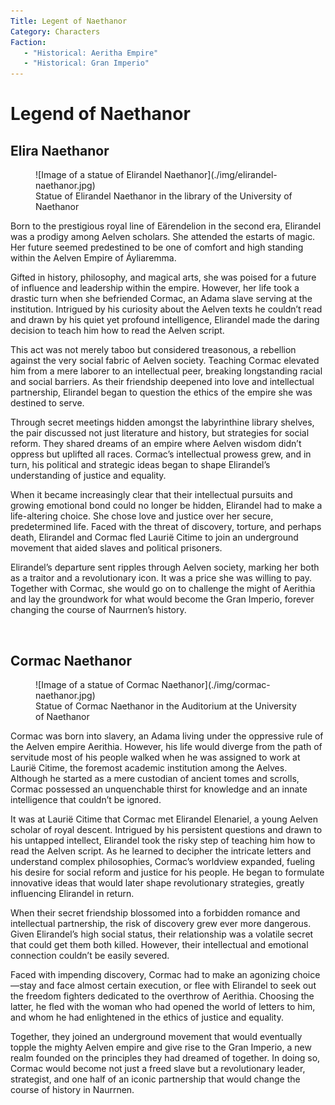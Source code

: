 ```yaml
---
Title: Legent of Naethanor
Category: Characters
Faction:
   - "Historical: Aeritha Empire" 
   - "Historical: Gran Imperio"
---
```


# Legend of Naethanor

## Elira Naethanor

<div class="wrap-left-img">
<figure class="pic-banner">
![Image of a statue of Elirandel Naethanor](./img/elirandel-naethanor.jpg)
<figcaption>Statue of Elirandel Naethanor in the library of the University of Naethanor</figcaption>
</figure>
</div>


Born to the prestigious royal line of Eärendelion in the second era, Elirandel was a prodigy among Aelven scholars. She attended the estarts of magic. Her future seemed predestined to be one of comfort and high standing within the Aelven Empire of Áyliaremma.

Gifted in history, philosophy, and magical arts, she was poised for a future of influence and leadership within the empire. However, her life took a drastic turn when she befriended Cormac, an Adama slave serving at the institution. Intrigued by his curiosity about the Aelven texts he couldn&rsquo;t read and drawn by his quiet yet profound intelligence, Elirandel made the daring decision to teach him how to read the Aelven script.

This act was not merely taboo but considered treasonous, a rebellion against the very social fabric of Aelven society. Teaching Cormac elevated him from a mere laborer to an intellectual peer, breaking longstanding racial and social barriers. As their friendship deepened into love and intellectual partnership, Elirandel began to question the ethics of the empire she was destined to serve.

Through secret meetings hidden amongst the labyrinthine library shelves, the pair discussed not just literature and history, but strategies for social reform. They shared dreams of an empire where Aelven wisdom didn&rsquo;t oppress but uplifted all races. Cormac&rsquo;s intellectual prowess grew, and in turn, his political and strategic ideas began to shape Elirandel&rsquo;s understanding of justice and equality.

When it became increasingly clear that their intellectual pursuits and growing emotional bond could no longer be hidden, Elirandel had to make a life-altering choice. She chose love and justice over her secure, predetermined life. Faced with the threat of discovery, torture, and perhaps death, Elirandel and Cormac fled Laurië Citime to join an underground movement that aided slaves and political prisoners.

Elirandel&rsquo;s departure sent ripples through Aelven society, marking her both as a traitor and a revolutionary icon. It was a price she was willing to pay. Together with Cormac, she would go on to challenge the might of Aerithia and lay the groundwork for what would become the Gran Imperio, forever changing the course of Naurrnen&rsquo;s history.

<br style="clear:both;" />

## Cormac Naethanor

<div class="wrap-right-img">
<figure class="pic-banner">
![Image of a statue of Cormac Naethanor](./img/cormac-naethanor.jpg)
<figcaption>Statue of Cormac Naethanor in the Auditorium at the University of Naethanor</figcaption>
</figure>
</div>

Cormac was born into slavery, an Adama living under the oppressive rule of the Aelven empire Aerithia. However, his life would diverge from the path of servitude most of his people walked when he was assigned to work at Laurië Citime, the foremost academic institution among the Aelves. Although he started as a mere custodian of ancient tomes and scrolls, Cormac possessed an unquenchable thirst for knowledge and an innate intelligence that couldn&rsquo;t be ignored.

It was at Laurië Citime that Cormac met Elirandel Elenariel, a young Aelven scholar of royal descent. Intrigued by his persistent questions and drawn to his untapped intellect, Elirandel took the risky step of teaching him how to read the Aelven script. As he learned to decipher the intricate letters and understand complex philosophies, Cormac&rsquo;s worldview expanded, fueling his desire for social reform and justice for his people. He began to formulate innovative ideas that would later shape revolutionary strategies, greatly influencing Elirandel in return.

When their secret friendship blossomed into a forbidden romance and intellectual partnership, the risk of discovery grew ever more dangerous. Given Elirandel&rsquo;s high social status, their relationship was a volatile secret that could get them both killed. However, their intellectual and emotional connection couldn&rsquo;t be easily severed.

Faced with impending discovery, Cormac had to make an agonizing choice—stay and face almost certain execution, or flee with Elirandel to seek out the freedom fighters dedicated to the overthrow of Aerithia. Choosing the latter, he fled with the woman who had opened the world of letters to him, and whom he had enlightened in the ethics of justice and equality.

Together, they joined an underground movement that would eventually topple the mighty Aelven empire and give rise to the Gran Imperio, a new realm founded on the principles they had dreamed of together. In doing so, Cormac would become not just a freed slave but a revolutionary leader, strategist, and one half of an iconic partnership that would change the course of history in Naurrnen.

<br style="clear:both;" />


